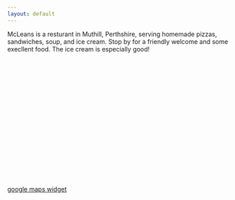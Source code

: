 ```yaml
---
layout: default
---
```


<div class="pageHolder">

  <div class="floatoneline">
    McLeans is a resturant in Muthill, Perthshire, serving homemade pizzas,
    sandwiches, soup, and ice cream. Stop by for a friendly welcome and some
    execllent food. The ice cream is especially good!
  </div>

  <div class="floatoneline">
    <script src='https://maps.googleapis.com/maps/api/js?v=3.exp'></script>
    <div style='overflow:hidden;height:300px;width:420px;'>
      <div id='gmap_canvas' style='height:300px;width:420px;'></div>
      <style>#gmap_canvas img{max-width:none!important;background:none!important}</style>
    </div>
    <a href='https://mapswebsite.net/'>google maps widget</a>
    <script type='text/javascript' src='https://embedmaps.com/google-maps-authorization/script.js?id=cbdee0669b6cce22be55ee0bc1f5a73c6db93c2d'></script>
    <script type='text/javascript'>function init_map(){var myOptions = {zoom:14,center:new google.maps.LatLng(56.332706852542536,-3.8333335777709765),mapTypeId: google.maps.MapTypeId.ROADMAP};map = new google.maps.Map(document.getElementById('gmap_canvas'), myOptions);marker = new google.maps.Marker({map: map,position: new google.maps.LatLng(56.332706852542536,-3.8333335777709765)});infowindow = new google.maps.InfoWindow({content:'<strong>McLeans</strong><br>Drummond St<br> Muthill<br>'});google.maps.event.addListener(marker, 'click', function(){infowindow.open(map,marker);});infowindow.open(map,marker);}google.maps.event.addDomListener(window, 'load', init_map);</script>
  </div>
</div>
